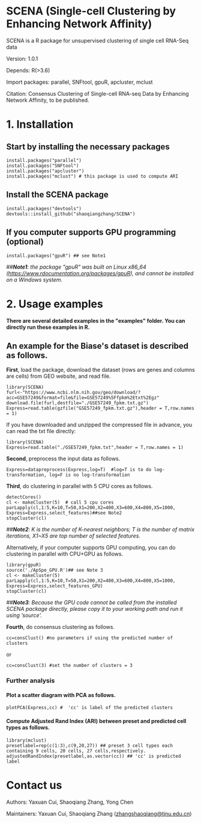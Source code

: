 # SCENA (Single-cell Clustering by Enhancing Network Affinity)

SCENA is a R package for unsupervised clustering of single cell RNA-Seq data

Version: 1.0.1

Depends: R(>3.6)

Import packages: parallel, SNFtool, gpuR, apcluster, mclust

Citation: Consensus Clustering of Single-cell RNA-seq Data by Enhancing Network Affinity, to be published. 

# 1. Installation
##  Start by installing the necessary packages  
```
install.packages("parallel")
install.packages("SNFtool")
install.packages("apcluster")
install.packages("mclust") # this package is used to compute ARI
```
## Install the SCENA package
```
install.packages("devtools")
devtools::install_github("shaoqiangzhang/SCENA")
```
## If you computer supports GPU programming (optional)
```
install.packages("gpuR") ## see Note1 
```
*##__Note1__: the package "gpuR" was built on Linux x86_64 (https://www.rdocumentation.org/packages/gpuR), and cannot be installed on a Windows system.*

# 2. Usage examples
**There are several detailed examples in the "examples" folder. You can directly run these examples in R.**
## An example for the Biase's dataset is described as follows.

**First**, load the package, download the dataset (rows are genes and columns are cells) from GEO website, and read file.

```
library(SCENA)
furl<-"https://www.ncbi.nlm.nih.gov/geo/download/?acc=GSE57249&format=file&file=GSE57249%5Ffpkm%2Etxt%2Egz"
download.file(furl,destfile="./GSE57249_fpkm.txt.gz")
Express=read.table(gzfile("GSE57249_fpkm.txt.gz"),header = T,row.names = 1)
```
If you have downloaded and unzipped the compressed file in advance, you can read the txt file directly: 
```
library(SCENA)
Express=read.table("./GSE57249_fpkm.txt",header = T,row.names = 1)
```
**Second**, preprocess the input data as follows.
```
Express=datapreprocess(Express,log=T)  #log=T is to do log-transformation, log=F is no log-transformation
```
**Third**, do clustering in parallel with 5 CPU cores as follows. 

```
detectCores()
cl <- makeCluster(5)  # call 5 cpu cores
parLapply(cl,1:5,K=10,T=50,X1=200,X2=400,X3=600,X4=800,X5=1000, Express=Express,select_features)##see Note2
stopCluster(cl)
```

*##__Note2__: K is the number of K-nearest neighbors; T is the number of matrix iterations, X1~X5 are top number of selected features.*

Alternatively, if your computer supports GPU computing, you can do clustering in parallel with CPU+GPU as follows.

```
library(gpuR)
source('./ApSpe_GPU.R')## see Note 3
cl <- makeCluster(5)
parLapply(cl,1:5,K=10,T=50,X1=200,X2=400,X3=600,X4=800,X5=1000, Express=Express,select_features_GPU)
stopCluster(cl)
```
*##__Note3__: Because the GPU code cannot be called from the installed SCENA package directly, please copy it to your working path and run it using ’source'.*

**Fourth**, do consensus clustering as follows. 
```
cc=consClust() #no parameters if using the predicted number of clusters
```
or
```
cc=consClust(3) #set the number of clusters = 3
```
### Further analysis
#### Plot a scatter diagram with PCA as follows.
```
plotPCA(Express,cc) #  'cc' is label of the predicted clusters
```
#### Compute Adjusted Rand Index (ARI) between preset and predicted cell types as follows.
```
library(mclust)
presetlabel=rep(c(1:3),c(9,20,27)) ## preset 3 cell types each containing 9 cells, 20 cells, 27 cells,respectively.
adjustedRandIndex(presetlabel,as.vector(cc)) ## 'cc' is predicted label
```


# Contact us
Authors: Yaxuan Cui, Shaoqiang Zhang, Yong Chen

Maintainers: Yaxuan Cui, Shaoqiang Zhang (zhangshaoqiang@tjnu.edu.cn)
